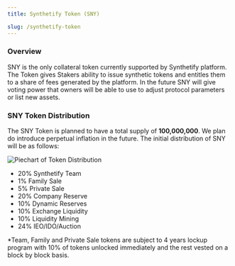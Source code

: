 ```yaml
---
title: Synthetify Token (SNY)

slug: /synthetify-token
---
```


### Overview

SNY is the only collateral token currently supported by Synthetify platform. The Token gives Stakers ability to issue synthetic tokens and entitles them to a share of fees generated by the platform. In the future SNY will give voting power that owners will be able to use to adjust protocol parameters or list new assets.

### SNY Token Distribution

The SNY Token is planned to have a total supply of **100,000,000**. We plan do introduce perpetual inflation in the future. The initial distribution of SNY will be as follows:

![Piechart of Token Distribution](https://i.imgur.com/XeDClHn.jpeg)

* 20% Synthetify Team
* 1% Family Sale
* 5% Private Sale
* 20% Company Reserve
* 10% Dynamic Reserves
* 10% Exchange Liquidity
* 10% Liquidity Mining
* 24% IEO/IDO/Auction

*Team, Family and Private Sale tokens are subject to 4 years lockup program with 10% of tokens unlocked immediately and the rest vested on a block by block basis.
